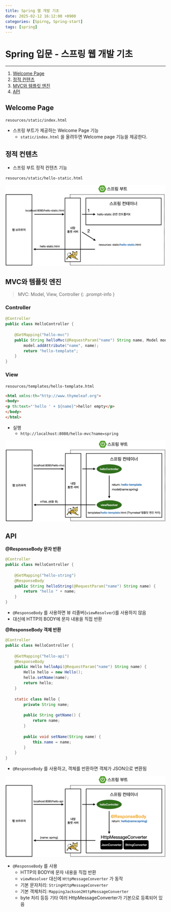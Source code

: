 ```yaml
---
title: Spring 웹 개발 기초
date: 2025-02-12 16:12:00 +0900
categories: [Spirng, Spring-start]
tags: [spring]
---
```


# Spring 입문 - 스프링 웹 개발 기초
---
1. [Welcome Page](#welcome-page)
2. [정적 컨텐츠](#정적-컨텐츠)
3. [MVC와 템플릿 엔진](#mvc와-템플릿-엔진)
4. [API](#api)

## Welcome Page
`resources/static/index.html`
- 스프링 부트가 제공하는 Welcome Page 기능
    - `static/index.html` 을 올려두면 Welcome page 기능을 제공한다.

## 정적 컨텐츠
- 스프링 부트 정적 컨텐츠 기능

`resources/static/hello-static.html`

![](/assets/img/posts/spring-start-1-1.png)

## MVC와 템플릿 엔진

> MVC: Model, View, Controller
{: .prompt-info }

### Controller

```java
@Controller
public class HelloController {

	@GetMapping("hello-mvc")
	public String helloMvc(@RequestParam("name") String name, Model model) {
		model.addAttribute("name", name);
		return "hello-template";
	}
}
```

### View
`resources/templates/hello-template.html`

```html
<html xmlns:th="http://www.thymeleaf.org">
<body>
<p th:text="'hello ' + ${name}">hello! empty</p>
</body>
</html>
```

- 실행 
  - `http://localhost:8080/hello-mvc?name=spring`

![](/assets/img/posts/spring-start-1-2.png)

## API
**@ResponseBody 문자 반환**

```java
@Controller
public class HelloController {
   
    @GetMapping("hello-string")
    @ResponseBody
    public String helloString(@RequestParam("name") String name) {
        return "hello " + name;
    }
}
```

- `@ResponseBody` 를 사용하면 뷰 리졸버(`viewResolver`)를 사용하지 않음
- 대신에 HTTP의 BODY에 문자 내용을 직접 반환

**@ResponseBody 객체 반환**

```java
@Controller
public class HelloController {
    
    @GetMapping("hello-api")
    @ResponseBody
    public Hello helloApi(@RequestParam("name") String name) {
        Hello hello = new Hello();
        hello.setName(name);
        return hello;
    }

    static class Hello {
        private String name;

        public String getName() {
            return name;
        }

        public void setName(String name) {
            this.name = name;
        }
    }
}
```

- `@ResponseBody` 를 사용하고, 객체를 반환하면 객체가 JSON으로 변환됨

![](/assets/img/posts/spring-start-1-3.png)
- `@ResponseBody` 를 사용
  - HTTP의 BODY에 문자 내용을 직접 반환
  - `viewResolver` 대신에 `HttpMessageConverter` 가 동작
  - 기본 문자처리: `StringHttpMessageConverter`
  - 기본 객체처리: `MappingJackson2HttpMessageConverter`
  - byte 처리 등등 기타 여러 HttpMessageConverter가 기본으로 등록되어 있음